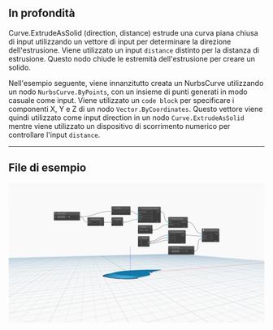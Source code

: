 <!--- Autodesk.DesignScript.Geometry.Curve.ExtrudeAsSolid(curve, direction, distance) --->
<!--- EXQDCVFI3OT5SKR7TAAZHHPRQTFTGPSESCN2SXOJLSORL2ATIOCA --->
## In profondità
Curve.ExtrudeAsSolid (direction, distance) estrude una curva piana chiusa di input utilizzando un vettore di input per determinare la direzione dell'estrusione. Viene utilizzato un input `distance` distinto per la distanza di estrusione. Questo nodo chiude le estremità dell'estrusione per creare un solido.

Nell'esempio seguente, viene innanzitutto creata un NurbsCurve utilizzando un nodo `NurbsCurve.ByPoints`, con un insieme di punti generati in modo casuale come input. Viene utilizzato un `code block` per specificare i componenti X, Y e Z di un nodo `Vector.ByCoordinates`. Questo vettore viene quindi utilizzato come input direction in un nodo `Curve.ExtrudeAsSolid` mentre viene utilizzato un dispositivo di scorrimento numerico per controllare l'input `distance`.
___
## File di esempio

![Curve.ExtrudeAsSolid(direction, distance)](./EXQDCVFI3OT5SKR7TAAZHHPRQTFTGPSESCN2SXOJLSORL2ATIOCA_img.jpg)
